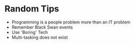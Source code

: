# Random Tips #
 * Programming is a people problem more than an IT problem
 * Remember Black Swan events
 * Use 'Boring' Tech
 * Multi-tasking does not exist